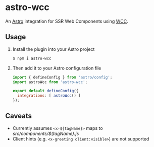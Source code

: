 # astro-wcc

An [Astro](https://astro.build/) integration for SSR Web Components using [WCC](https://github.com/ProjectEvergreen/wcc).

## Usage

1. Install the plugin into your Astro project
    ```sh
    $ npm i astro-wcc
    ```
1. Then add it to your Astro configuration file
    ```js
    import { defineConfig } from 'astro/config';
    import astroWcc from 'astro-wcc';

    export default defineConfig({
      integrations: [ astroWcc() ]
    });
    ```

## Caveats

- Currently assumes `<x-${tagName}>` maps to _src/components/${tagName}.js_
- Client hints (e.g. `<x-greeting client:visible>`) are not supported